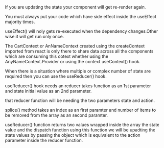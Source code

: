 If you are updating the state your component will get re-render again.

You must always put your code which have side effect inside the useEffect majority times.

useEffect() will noly gets re-executed when the dependency changes.Other wise it will get run only once.

The CartContext or AnNameContext created using the createContext imported from react is only there to share data across all the components which are consuming this cotext whether using the AnyNameContext.Provider or using the context useContext() hook.

When there is a situation where multiple or complex number of state are required then you can use the useReducer() hook.

useReducer() hook needs an reducer takes function as an 1st parameter and state initial value as an 2nd parameter.

that reducer function will be needing the two parameters state and action.

splice() method takes an index as an first paramter and number of items to be removed from the array as an second paramter.

useReducer() function returns two values wrapped inside the array the state value and the dispatch function using this function we will be upadting the state values by passing the object which is equivalent to the action parameter inside the reducer function.
